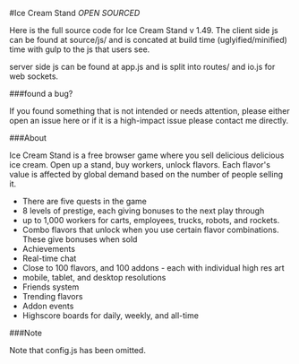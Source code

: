 #Ice Cream Stand
*OPEN SOURCED*

Here is the full source code for Ice Cream Stand v 1.49. The client side js can be found at source/js/ and is concated at build time (uglyified/minified) time with gulp to the js that users see.

server side js can be found at app.js and is split into routes/ and io.js for web sockets. 

###found a bug?

If you found something that is not intended or needs attention, please either open an issue here or if it is a high-impact issue please contact me directly.

###About

Ice Cream Stand is a free browser game where you sell delicious delicious ice cream. Open up a stand, buy workers, unlock flavors. Each flavor's value is affected by global demand based on the number of people selling it. 
* There are five quests in the game
* 8 levels of prestige, each giving bonuses to the next play through
* up to 1,000 workers for carts, employees, trucks, robots, and rockets. 
* Combo flavors that unlock when you use certain flavor combinations. These give bonuses when sold
* Achievements
* Real-time chat
* Close to 100 flavors, and 100 addons - each with individual high res art
* mobile, tablet, and desktop resolutions
* Friends system
* Trending flavors
* Addon events
* Highscore boards for daily, weekly, and all-time

###Note

Note that config.js has been omitted.
